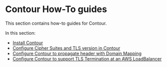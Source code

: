 # Contour How-To guides

This section contains how-to guides for Contour.

In this section:

- [Install Contour](./index.hbs.md)
- [Configure Cipher Suites and TLS version in Contour](./configuring-cipher-suites-and-tls-version.hbs.md)
- [Configure Contour to propagate header with Domain Mapping](./configuring-contour-with-domainmapping.hbs.md)
- [Configure Contour to support TLS Termination at an AWS LoadBalancer](./configuring-contour-with-loadbalancer-tls-termination.hbs.md)